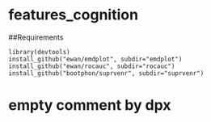 # features_cognition

##Requirements

    library(devtools)
    install_github("ewan/emdplot", subdir="emdplot")
    install_github("ewan/rocauc", subdir="rocauc")
    install_github("bootphon/suprvenr", subdir="suprvenr")

# empty comment by dpx    
